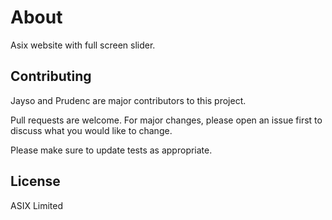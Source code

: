 # About
Asix website with full screen slider.

## Contributing
Jayso and Prudenc are major contributors to this project.

Pull requests are welcome. 
For major changes, please open an issue first to discuss what you would like to change.

Please make sure to update tests as appropriate.

## License
ASIX Limited
